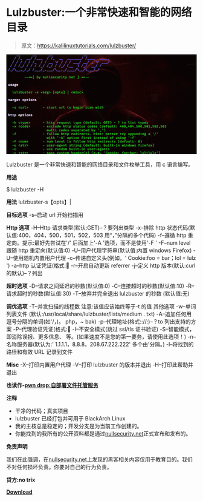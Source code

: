 # Lulzbuster:一个非常快速和智能的网络目录

> 原文：<https://kalilinuxtutorials.com/lulzbuster/>

[![Lulzbuster : A Very Fast & Smart Web Directory](img/67787676d714351135b2cba5eb214992.png "Lulzbuster : A Very Fast & Smart Web Directory")](https://1.bp.blogspot.com/-_hdiOeaWkvI/XqUm9BjKsAI/AAAAAAAAGFE/xelj_3f3uRA5QSHTVgGQT1nvEdEpUz92gCLcBGAsYHQ/s1600/image.png)

Lulzbuster 是一个非常快速和智能的网络目录和文件枚举工具，用 c 语言编写。

**用途**

$ lulzbuster -H

**用法**
lulzbuster-s【opts】|

**目标选项**
-s–启动 url 开始扫描用

**Http 选项**
-H–Http 请求类型(默认:GET)–？要列出类型
-x–排除 http 状态代码(默认值:400，404，500，501，502，503
用“，”分隔的多个代码)
-f–遵循 http 重定向。提示:最好先尝试在'/'
后面加上'-A '选项，而不是使用'-F '
-F–num level 跟随 http 重定向(默认值:0)
-U–用户代理字符串(默认值:内置 windows Firefox)
-U–使用随机内置用户代理
-c–传递自定义头(例如，' Cookie:foo = bar；lol = lulz ')
-a–http 认证凭证(格式:🙂
-r–开启自动更新 referrer
-j–定义 http 版本(默认:curl 的默认)–？列出

**超时选项**
-D–请求之间延迟的秒数(默认值:0)
-C–连接超时的秒数(默认值:10)
-R–请求超时的秒数(默认值:30)
-T–放弃并完全退出 lulzbuster 的秒数
(默认值:无)

**调优选项**
-T–并发扫描的线程数
注意:该值应该始终等于-t 的值
其他选项
-w–单词列表文件
(默认:/usr/local/share/lulzbuster/lists/medium . txt)
-A–追加任何用逗号分隔的单词(如'/，)。 php，~ bak)
-p–代理地址(格式:://:)–？to
列出支持的方案
-P–代理验证凭证(格式:🙂
-I–不安全模式(跳过 ssl/tls 证书验证)
-S–智能模式，即消除误报、更多信息、
等。(如果速度不是您的第一要务，请使用此选项！)
-n–名称服务器(默认为:' 1.1.1.1，8.8.8，208.67.222.222'
多个由'分隔。)
-l–将找到的路径和有效 URL 记录到文件

**Misc**
-X–打印内置用户代理
-V–打印 lulzbuster 的版本并退出
-H–打印此帮助并退出

**也读作-[pwn drop:自部署文件托管服务](https://kalilinuxtutorials.com/pwndrop/)**

**注释**

*   干净的代码；真实项目
*   lulzbuster 已经打包并可用于 BlackArch Linux
*   我的主枝总是稳定的；开发分支是为当前工作创建的。
*   你能找到的我所有的公开资料都是通过[nullsecurity.net](https://www.nullsecurity.net/)正式宣布和发布的。

**免责声明**

我们在此强调，在[nullsecurity.net](http://nullsecurity.net)上发现的黑客相关内容仅用于教育目的。我们不对任何损坏负责。你要对自己的行为负责。

**贷方:no trix**

[**Download**](https://github.com/noptrix/lulzbuster)